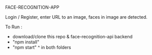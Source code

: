 FACE-RECOGNITION-APP

Login / Register, enter URL to an image, faces in image are detected. 

To Run :
- download/clone this repo & face-recognition-api backend
- "npm install"
- "npm start" ^ in both folders
